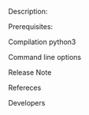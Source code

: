 Description:

Prerequisites:

Compilation
python3 

Command line options


Release Note

Refereces

Developers

